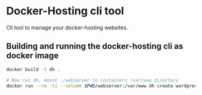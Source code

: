# Docker-Hosting cli tool
Cli tool to manage your docker-hosting websites.

## Building and running the docker-hosting cli as docker image
```bash
docker build -t dh .

# Now run dh, mount ./webserver to containers /var/www directory
docker run --rm -ti --volume $PWD/webserver:/var/www dh create wordpress test.de
```